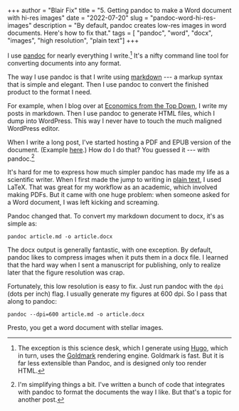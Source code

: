 +++
author = "Blair Fix"
title = "5. Getting pandoc to make a Word document with hi-res images"
date = "2022-07-20"
slug = "pandoc-word-hi-res-images"
description = "By default, pandoc creates low-res images in word documents. Here's how to fix that."
tags = [ "pandoc", "word", "docx", "images", "high resolution", "plain text"]
+++

I use [pandoc](https://pandoc.org/) for nearly everything I write.[^hugo] It's a nifty command line tool for converting documents into any format.

The way I use pandoc is that I write using [markdown](https://en.wikipedia.org/wiki/Markdown)  --- a markup syntax that is simple and elegant.  Then I use pandoc to convert the finished product to the format I need. 

For example, when  I blog over at [Economics from the Top Down](https://economicsfromthetopdown.com/),  I write my posts in markdown. Then I use pandoc to generate HTML files, which I dump into WordPress. This way I never have to touch the much maligned WordPress editor.

When I write a long post, I've started hosting a PDF and EPUB version of the document. (Example [here](https://economicsfromthetopdown.com/2022/07/12/have-we-passed-peak-capitalism/).) How do I do that? You guessed it --- with pandoc.[^note]

It's hard for me to express how much simpler pandoc has made my life as a scientific writer. When I first made the jump to writing in [plain text](https://economicsfromthetopdown.com/2020/12/10/why-and-how-i-write-scientific-documents-in-plain-text/), I used LaTeX. That was great for my workflow as an academic, which involved making PDFs. But it came with one huge problem: when someone asked for a Word document, I was left kicking and screaming.

Pandoc changed that. To convert my markdown document to docx, it's as simple as:


```
pandoc article.md -o article.docx
```

The docx output is generally fantastic, with one exception. By default, pandoc likes to compress images when it puts them in a docx file. I learned that the hard way when I sent a manuscript for publishing, only to realize later that the figure resolution was crap.

Fortunately, this low resolution is easy to fix. Just run pandoc with the `dpi` (dots per inch) flag. I usually generate my figures at 600 dpi. So I pass that along to pandoc:

```
pandoc --dpi=600 article.md -o article.docx
```

Presto, you get a word document with stellar images. 


[^note]: I'm simplifying things a bit. I've written a bunch of code that integrates with pandoc to format the documents the way I like. But that's a topic for another post.

[^hugo]: The exception is this science desk, which I generate using [Hugo](https://gohugo.io/), which in turn, uses the [Goldmark](https://github.com/yuin/goldmark/) rendering engine. Goldmark is fast. But it is far less extensible than Pandoc, and is designed only too render HTML.
